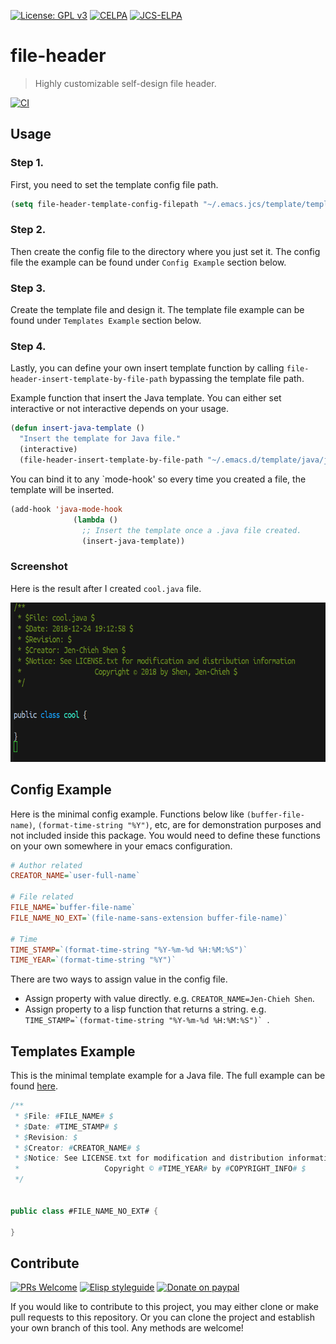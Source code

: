 [![License: GPL v3](https://img.shields.io/badge/License-GPL%20v3-blue.svg)](https://www.gnu.org/licenses/gpl-3.0)
[![CELPA](https://celpa.conao3.com/packages/file-header-badge.svg)](https://celpa.conao3.com/#/file-header)
[![JCS-ELPA](https://raw.githubusercontent.com/jcs-emacs/jcs-elpa/master/badges/v/file-header.svg)](https://jcs-emacs.github.io/jcs-elpa/#/file-header)

# file-header
> Highly customizable self-design file header.

[![CI](https://github.com/jcs-elpa/file-header/actions/workflows/test.yml/badge.svg)](https://github.com/jcs-elpa/file-header/actions/workflows/test.yml)

## Usage

### Step 1.

First, you need to set the template config file path.
```el
(setq file-header-template-config-filepath "~/.emacs.jcs/template/template_config.properties")
```

### Step 2.

Then create the config file to the directory where you just set it. The config file 
the example can be found under `Config Example` section below.

### Step 3.

Create the template file and design it. The template file example can be found under 
`Templates Example` section below.

### Step 4.

Lastly, you can define your own insert template function by calling `file-header-insert-template-by-file-path` 
bypassing the template file path.

Example function that insert the Java template. You can either set 
interactive or not interactive depends on your usage.

```el
(defun insert-java-template ()
  "Insert the template for Java file."
  (interactive)
  (file-header-insert-template-by-file-path "~/.emacs.d/template/java/java_template.txt"))
```

You can bind it to any `mode-hook' so every time you created a file, 
the template will be inserted.

```el
(add-hook 'java-mode-hook
              (lambda ()
                ;; Insert the template once a .java file created.
                (insert-java-template))
```

### Screenshot

Here is the result after I created `cool.java` file.

<img src="./etc/demo.png" width="612" height="255"/>

## Config Example

Here is the minimal config example. Functions below like `(buffer-file-name)`, `(format-time-string "%Y")`, etc, 
are for demonstration purposes and not included inside this package. You would need 
to define these functions on your own somewhere in your emacs configuration.

```ini
# Author related
CREATOR_NAME=`user-full-name`

# File related
FILE_NAME=`buffer-file-name`
FILE_NAME_NO_EXT=`(file-name-sans-extension buffer-file-name)`

# Time
TIME_STAMP=`(format-time-string "%Y-%m-%d %H:%M:%S")`
TIME_YEAR=`(format-time-string "%Y")`
```

There are two ways to assign value in the config file.

* Assign property with value directly. e.g. `CREATOR_NAME=Jen-Chieh Shen`.
* Assign property to a lisp function that returns a string. e.g. ``TIME_STAMP=`(format-time-string "%Y-%m-%d %H:%M:%S")` ``.


## Templates Example

This is the minimal template example for a Java file. The full example 
can be found [here](https://github.com/jcs090218/jcs-emacs-init/tree/master/.emacs.jcs/template).

```java
/**
 * $File: #FILE_NAME# $
 * $Date: #TIME_STAMP# $
 * $Revision: $
 * $Creator: #CREATOR_NAME# $
 * $Notice: See LICENSE.txt for modification and distribution information
 *                   Copyright © #TIME_YEAR# by #COPYRIGHT_INFO# $
 */


public class #FILE_NAME_NO_EXT# {

}
```

## Contribute

[![PRs Welcome](https://img.shields.io/badge/PRs-welcome-brightgreen.svg)](http://makeapullrequest.com)
[![Elisp styleguide](https://img.shields.io/badge/elisp-style%20guide-purple)](https://github.com/bbatsov/emacs-lisp-style-guide)
[![Donate on paypal](https://img.shields.io/badge/paypal-donate-1?logo=paypal&color=blue)](https://www.paypal.me/jcs090218)

If you would like to contribute to this project, you may either 
clone or make pull requests to this repository. Or you can 
clone the project and establish your own branch of this tool. 
Any methods are welcome!
